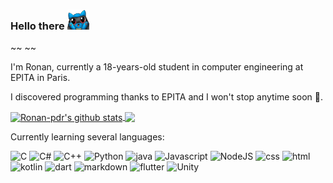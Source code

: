 ### Hello there <img src="https://github.com/Ronan-pdr/Ronan-pdr/blob/main/riolu.png" alt="riolu" width="35"/>
 ~~ ~~
 
I'm Ronan, currently a 18-years-old student in computer engineering at EPITA in Paris.

I discovered programming thanks to EPITA and I won't stop anytime soon 👀.

<a href="https://github.com/Ronan-pdr/github-readme-stats">
  <img align="center" src="https://github-readme-stats.vercel.app/api?username=Ronan-pdr&show_icons=true&include_all_commits=true&theme=onedark" alt="Ronan-pdr's github stats" />
</a>

<a href="https://github.com/Ronan-pdr/github-readme-stats">
  <img align="center" src="https://github-readme-stats.vercel.app/api/top-langs/?username=Ronan-pdr&layout=compact&theme=onedark" />
</a>

Currently learning several languages: 

<p>
<img alt="C" src=" 	https://img.shields.io/badge/C-00599C?style=for-the-badge&logo=c&logoColor=white" />
<img alt="C#" src="https://img.shields.io/badge/C%2B%2B-00599C?style=for-the-badge&logo=c%2B%2B&logoColor=white" />
<img alt="C++" src="https://img.shields.io/badge/C%23-239120?style=for-the-badge&logo=c-sharp&logoColor=white" />
<img alt="Python" src="https://img.shields.io/badge/Python-3776AB?style=for-the-badge&logo=python&logoColor=white" />
<img alt="java" src="https://img.shields.io/badge/Java-ED8B00?style=for-the-badge&logo=java&logoColor=white" />
<img alt="Javascript" src="https://img.shields.io/badge/JavaScript-F7DF1E?style=for-the-badge&logo=javascript&logoColor=black" />
<img alt="NodeJS" src="https://img.shields.io/badge/Node.js-43853D?style=for-the-badge&logo=node.js&logoColor=white" />
<img alt="css" src="https://img.shields.io/badge/CSS3-1572B6?style=for-the-badge&logo=css3&logoColor=white" />
<img alt="html" src="https://img.shields.io/badge/HTML5-E34F26?style=for-the-badge&logo=html5&logoColor=white" />
 <img alt="kotlin" src="https://img.shields.io/badge/Kotlin-0095D5?&style=for-the-badge&logo=kotlin&logoColor=white" />
 <img alt="dart" src="https://img.shields.io/badge/Dart-0175C2?style=for-the-badge&logo=dart&logoColor=white" />
 <img alt="markdown" src="https://img.shields.io/badge/Dart-0175C2?style=for-the-badge&logo=dart&logoColor=white" />
 <img alt="flutter" src="https://img.shields.io/badge/Flutter-02569B?style=for-the-badge&logo=flutter&logoColor=white" />
 <img alt="Unity" src="https://img.shields.io/badge/Unity-100000?style=for-the-badge&logo=unity&logoColor=white" />
</p>
